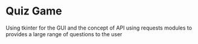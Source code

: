# Quiz Game
 Using tkinter for the GUI and the concept of API using requests modules to provides a large range of questions to the user
